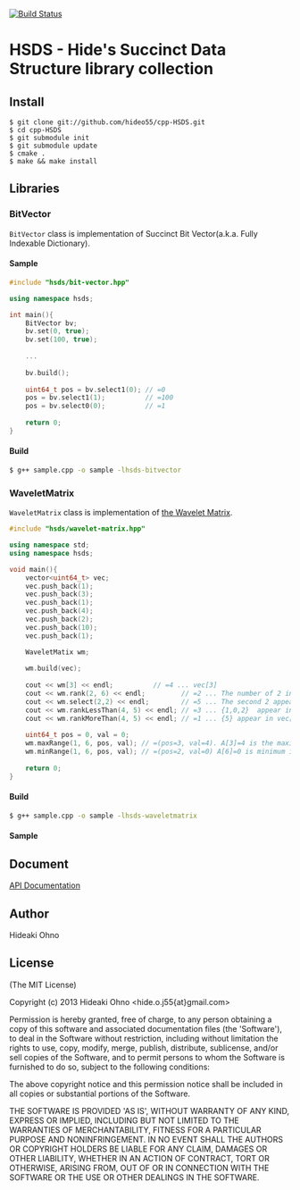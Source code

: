 [![Build Status](https://travis-ci.org/hideo55/cpp-HSDS.svg?branch=master)](http://travis-ci.org/hideo55/cpp-HSDS)

# HSDS - Hide's Succinct Data Structure library collection

## Install

```
$ git clone git://github.com/hideo55/cpp-HSDS.git
$ cd cpp-HSDS
$ git submodule init
$ git submodule update
$ cmake .
$ make && make install
```

## Libraries

### BitVector

`BitVector` class is implementation of Succinct Bit Vector(a.k.a. Fully Indexable Dictionary).

#### Sample

```c++
#include "hsds/bit-vector.hpp"

using namespace hsds;

int main(){
    BitVector bv;
    bv.set(0, true);
    bv.set(100, true);
    
    ...
    
    bv.build();
    
    uint64_t pos = bv.select1(0); // =0
    pos = bv.select1(1);          // =100
    pos = bv.select0(0);          // =1
 
    return 0;   
}

```

#### Build
```sh
$ g++ sample.cpp -o sample -lhsds-bitvector
```

### WaveletMatrix

`WaveletMatrix` class is implementation of [the Wavelet Matrix](http://www.dcc.uchile.cl/~gnavarro/ps/spire12.4.pdf).

```c++
#include "hsds/wavelet-matrix.hpp"

using namespace std;
using namespace hsds;

void main(){
    vector<uint64_t> vec;
    vec.push_back(1);
    vec.push_back(3);
    vec.push_back(1);
    vec.push_back(4);
    vec.push_back(2);
    vec.push_back(10);
    vec.push_back(1);

    WaveletMatix wm;
    
    wm.build(vec);
    
    cout << wm[3] << endl;          // =4 ... vec[3]
    cout << wm.rank(2, 6) << endl;         // =2 ... The number of 2 in vec[0..5]
    cout << wm.select(2,2) << endl;        // =5 ... The second 2 appeared in vec[5]
    cout << wm.rankLessThan(4, 5) << endl; // =3 ... {1,0,2}  appear in vec[0..5]
    cout << wm.rankMoreThan(4, 5) << endl; // =1 ... {5} appear in vec[0..5]
    
    uint64_t pos = 0, val = 0;
    wm.maxRange(1, 6, pos, val); // =(pos=3, val=4). A[3]=4 is the maximum in vec[1...6)
    wm.minRange(1, 6, pos, val); // =(pos=2, val=0) A[6]=0 is minimum in vec[3..6)
    
    return 0;    
}

```

#### Build
```sh
$ g++ sample.cpp -o sample -lhsds-waveletmatrix
```

#### Sample

## Document

[API Documentation](http://hideo55.github.io/cpp-HSDS/)

## Author

Hideaki Ohno

## License

(The MIT License)

Copyright (c) 2013 Hideaki Ohno <hide.o.j55{at}gmail.com>

Permission is hereby granted, free of charge, to any person obtaining a copy of this software and associated documentation files (the 'Software'), to deal in the Software without restriction, including without limitation the rights to use, copy, modify, merge, publish, distribute, sublicense, and/or sell copies of the Software, and to permit persons to whom the Software is furnished to do so, subject to the following conditions:

The above copyright notice and this permission notice shall be included in all copies or substantial portions of the Software.

THE SOFTWARE IS PROVIDED 'AS IS', WITHOUT WARRANTY OF ANY KIND, EXPRESS OR IMPLIED, INCLUDING BUT NOT LIMITED TO THE WARRANTIES OF MERCHANTABILITY, FITNESS FOR A PARTICULAR PURPOSE AND NONINFRINGEMENT. IN NO EVENT SHALL THE AUTHORS OR COPYRIGHT HOLDERS BE LIABLE FOR ANY CLAIM, DAMAGES OR OTHER LIABILITY, WHETHER IN AN ACTION OF CONTRACT, TORT OR OTHERWISE, ARISING FROM, OUT OF OR IN CONNECTION WITH THE SOFTWARE OR THE USE OR OTHER DEALINGS IN THE SOFTWARE.


